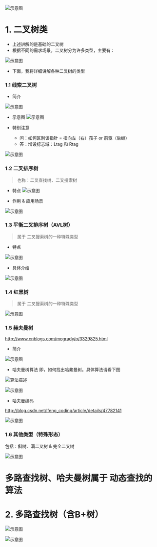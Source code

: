 ![示意图](http://upload-images.jianshu.io/upload_images/944365-df840a0ddb6f1564.png?imageMogr2/auto-orient/strip%7CimageView2/2/w/1240)

# 1. 二叉树类
- 上述讲解的是基础的二叉树
- 根据不同的需求场景，二叉树分为许多类型，主要有：

![示意图](http://upload-images.jianshu.io/upload_images/944365-fd7848a0a43c93a8.png?imageMogr2/auto-orient/strip%7CimageView2/2/w/1240)

- 下面，我将详细讲解各种二叉树的类型

### 1.1 线索二叉树
- 简介

![示意图](http://upload-images.jianshu.io/upload_images/944365-9b5abaa89fbeffd6.png?imageMogr2/auto-orient/strip%7CimageView2/2/w/1240)


- 示意图
![示意图](http://upload-images.jianshu.io/upload_images/944365-ef0076eb9a6f1697.png?imageMogr2/auto-orient/strip%7CimageView2/2/w/1240)

- 特别注意
  - 问：如何区别该指针 = 指向左（右）孩子 or 前驱（后继）
  - 答：增设标志域：Ltag 和 Rtag

![示意图](http://upload-images.jianshu.io/upload_images/944365-8f15fcc15780f983.png?imageMogr2/auto-orient/strip%7CimageView2/2/w/1240)

### 1.2 二叉排序树
>也称：二叉查找树、二叉搜索树

- 特点
![示意图](http://upload-images.jianshu.io/upload_images/944365-134c13235e65780c.png?imageMogr2/auto-orient/strip%7CimageView2/2/w/1240)

- 作用 & 应用场景

![示意图](http://upload-images.jianshu.io/upload_images/944365-a6da92a52867d3f8.png?imageMogr2/auto-orient/strip%7CimageView2/2/w/1240)


### 1.3 平衡二叉排序树（AVL树）
>属于 二叉搜索树的一种特殊类型

- 特点

![示意图](http://upload-images.jianshu.io/upload_images/944365-694c7327e8168f40.png?imageMogr2/auto-orient/strip%7CimageView2/2/w/1240)

- 具体介绍

![示意图](http://upload-images.jianshu.io/upload_images/944365-57588e7eea1b073a.png?imageMogr2/auto-orient/strip%7CimageView2/2/w/1240)


### 1.4 红黑树
>属于 二叉搜索树的一种特殊类型

![示意图](http://upload-images.jianshu.io/upload_images/944365-fd3f325c087ad902.png?imageMogr2/auto-orient/strip%7CimageView2/2/w/1240)


### 1.5 赫夫曼树
http://www.cnblogs.com/mcgrady/p/3329825.html

- 简介

![示意图](http://upload-images.jianshu.io/upload_images/944365-520cb2d728efa411.png?imageMogr2/auto-orient/strip%7CimageView2/2/w/1240)

- 哈夫曼树算法
即，如何找出哈弗曼树。具体算法请看下图

![算法描述](http://upload-images.jianshu.io/upload_images/944365-596ce935ae0c6fb3.png?imageMogr2/auto-orient/strip%7CimageView2/2/w/1240)

![示意图](http://upload-images.jianshu.io/upload_images/944365-f9049d27d3e9c50f.png?imageMogr2/auto-orient/strip%7CimageView2/2/w/1240)


- 哈夫曼编码

http://blog.csdn.net/lfeng_coding/article/details/47782141

![示意图](http://upload-images.jianshu.io/upload_images/944365-25897c3d7b1438bf.png?imageMogr2/auto-orient/strip%7CimageView2/2/w/1240)



### 1.6 其他类型（特殊形态）
包括：斜树、满二叉树  & 完全二叉树

![示意图](http://upload-images.jianshu.io/upload_images/944365-15db3e2dc8363165.png?imageMogr2/auto-orient/strip%7CimageView2/2/w/1240)


# 多路查找树、哈夫曼树属于 动态查找的算法

# 2. 多路查找树（含B+树）

![示意图](http://upload-images.jianshu.io/upload_images/944365-91cc2b930711007c.png?imageMogr2/auto-orient/strip%7CimageView2/2/w/1240)

![示意图](http://upload-images.jianshu.io/upload_images/944365-73b570c3daa82b0a.png?imageMogr2/auto-orient/strip%7CimageView2/2/w/1240)